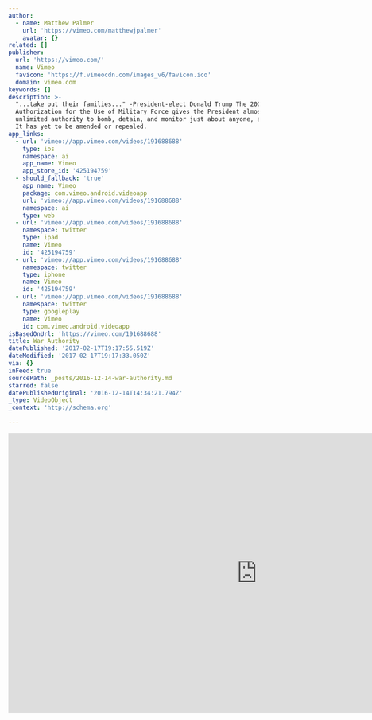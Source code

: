 ```yaml
---
author:
  - name: Matthew Palmer
    url: 'https://vimeo.com/matthewjpalmer'
    avatar: {}
related: []
publisher:
  url: 'https://vimeo.com/'
  name: Vimeo
  favicon: 'https://f.vimeocdn.com/images_v6/favicon.ico'
  domain: vimeo.com
keywords: []
description: >-
  "...take out their families..." -President-elect Donald Trump The 2001
  Authorization for the Use of Military Force gives the President almost
  unlimited authority to bomb, detain, and monitor just about anyone, anywhere.
  It has yet to be amended or repealed.
app_links:
  - url: 'vimeo://app.vimeo.com/videos/191688688'
    type: ios
    namespace: ai
    app_name: Vimeo
    app_store_id: '425194759'
  - should_fallback: 'true'
    app_name: Vimeo
    package: com.vimeo.android.videoapp
    url: 'vimeo://app.vimeo.com/videos/191688688'
    namespace: ai
    type: web
  - url: 'vimeo://app.vimeo.com/videos/191688688'
    namespace: twitter
    type: ipad
    name: Vimeo
    id: '425194759'
  - url: 'vimeo://app.vimeo.com/videos/191688688'
    namespace: twitter
    type: iphone
    name: Vimeo
    id: '425194759'
  - url: 'vimeo://app.vimeo.com/videos/191688688'
    namespace: twitter
    type: googleplay
    name: Vimeo
    id: com.vimeo.android.videoapp
isBasedOnUrl: 'https://vimeo.com/191688688'
title: War Authority
datePublished: '2017-02-17T19:17:55.519Z'
dateModified: '2017-02-17T19:17:33.050Z'
via: {}
inFeed: true
sourcePath: _posts/2016-12-14-war-authority.md
starred: false
datePublishedOriginal: '2016-12-14T14:34:21.794Z'
_type: VideoObject
_context: 'http://schema.org'

---
```

<iframe src="https://cdn.embedly.com/widgets/media.html?src=https%3A%2F%2Fplayer.vimeo.com%2Fvideo%2F191688688&amp;url=https%3A%2F%2Fvimeo.com%2F191688688&amp;image=https%3A%2F%2Fi.vimeocdn.com%2Fvideo%2F602803124_1280.jpg&amp;key=b7d04c9b404c499eba89ee7072e1c4f7&amp;type=text%2Fhtml&amp;schema=vimeo" width="1000" height="563" scrolling="no" frameborder="0" allowfullscreen="" style=""></iframe>